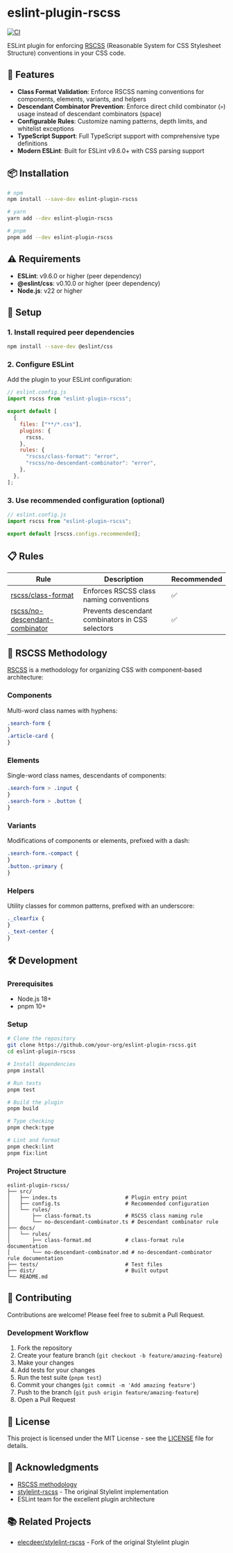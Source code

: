 # eslint-plugin-rscss

[![CI](https://github.com/elecdeer/eslint-plugin-rscss/workflows/CI/badge.svg)](https://github.com/elecdeer/eslint-plugin-rscss/actions)

ESLint plugin for enforcing [RSCSS](https://web.archive.org/web/20220317015429/https://rscss.io/) (Reasonable System for CSS Stylesheet Structure) conventions in your CSS code.

## 🚀 Features

- **Class Format Validation**: Enforce RSCSS naming conventions for components, elements, variants, and helpers
- **Descendant Combinator Prevention**: Enforce direct child combinator (`>`) usage instead of descendant combinators (space)
- **Configurable Rules**: Customize naming patterns, depth limits, and whitelist exceptions
- **TypeScript Support**: Full TypeScript support with comprehensive type definitions
- **Modern ESLint**: Built for ESLint v9.6.0+ with CSS parsing support

## 📦 Installation

```bash
# npm
npm install --save-dev eslint-plugin-rscss

# yarn
yarn add --dev eslint-plugin-rscss

# pnpm
pnpm add --dev eslint-plugin-rscss
```

## ⚠️ Requirements

- **ESLint**: v9.6.0 or higher (peer dependency)
- **@eslint/css**: v0.10.0 or higher (peer dependency)
- **Node.js**: v22 or higher

## 🔧 Setup

### 1. Install required peer dependencies

```bash
npm install --save-dev @eslint/css
```

### 2. Configure ESLint

Add the plugin to your ESLint configuration:

```js
// eslint.config.js
import rscss from "eslint-plugin-rscss";

export default [
  {
    files: ["**/*.css"],
    plugins: {
      rscss,
    },
    rules: {
      "rscss/class-format": "error",
      "rscss/no-descendant-combinator": "error",
    },
  },
];
```

### 3. Use recommended configuration (optional)

```js
// eslint.config.js
import rscss from "eslint-plugin-rscss";

export default [rscss.configs.recommended];
```

## 📋 Rules

| Rule                                                                     | Description                                      | Recommended |
| ------------------------------------------------------------------------ | ------------------------------------------------ | ----------- |
| [rscss/class-format](docs/rules/class-format.md)                         | Enforces RSCSS class naming conventions          | ✅          |
| [rscss/no-descendant-combinator](docs/rules/no-descendant-combinator.md) | Prevents descendant combinators in CSS selectors | ✅          |

## 🎯 RSCSS Methodology

[RSCSS](https://web.archive.org/web/20220317015429/https://rscss.io/) is a methodology for organizing CSS with component-based architecture:

### Components

Multi-word class names with hyphens:

```css
.search-form {
}
.article-card {
}
```

### Elements

Single-word class names, descendants of components:

```css
.search-form > .input {
}
.search-form > .button {
}
```

### Variants

Modifications of components or elements, prefixed with a dash:

```css
.search-form.-compact {
}
.button.-primary {
}
```

### Helpers

Utility classes for common patterns, prefixed with an underscore:

```css
._clearfix {
}
._text-center {
}
```

## 🛠️ Development

### Prerequisites

- Node.js 18+
- pnpm 10+

### Setup

```bash
# Clone the repository
git clone https://github.com/your-org/eslint-plugin-rscss.git
cd eslint-plugin-rscss

# Install dependencies
pnpm install

# Run tests
pnpm test

# Build the plugin
pnpm build

# Type checking
pnpm check:type

# Lint and format
pnpm check:lint
pnpm fix:lint
```

### Project Structure

```
eslint-plugin-rscss/
├── src/
│   ├── index.ts                      # Plugin entry point
│   ├── config.ts                     # Recommended configuration
│   └── rules/
│       ├── class-format.ts           # RSCSS class naming rule
│       └── no-descendant-combinator.ts # Descendant combinator rule
├── docs/
│   └── rules/
│       ├── class-format.md           # class-format rule documentation
│       └── no-descendant-combinator.md # no-descendant-combinator rule documentation
├── tests/                            # Test files
├── dist/                             # Built output
└── README.md
```

## 🤝 Contributing

Contributions are welcome! Please feel free to submit a Pull Request.

### Development Workflow

1. Fork the repository
2. Create your feature branch (`git checkout -b feature/amazing-feature`)
3. Make your changes
4. Add tests for your changes
5. Run the test suite (`pnpm test`)
6. Commit your changes (`git commit -m 'Add amazing feature'`)
7. Push to the branch (`git push origin feature/amazing-feature`)
8. Open a Pull Request

## 📝 License

This project is licensed under the MIT License - see the [LICENSE](LICENSE) file for details.

## 🙏 Acknowledgments

- [RSCSS methodology](https://web.archive.org/web/20220317015429/https://rscss.io/)
- [stylelint-rscss](https://github.com/rstacruz/stylelint-rscss) - The original Stylelint implementation
- ESLint team for the excellent plugin architecture

## 📚 Related Projects

- [elecdeer/stylelint-rscss](https://github.com/elecdeer/stylelint-rscss) - Fork of the original Stylelint plugin
